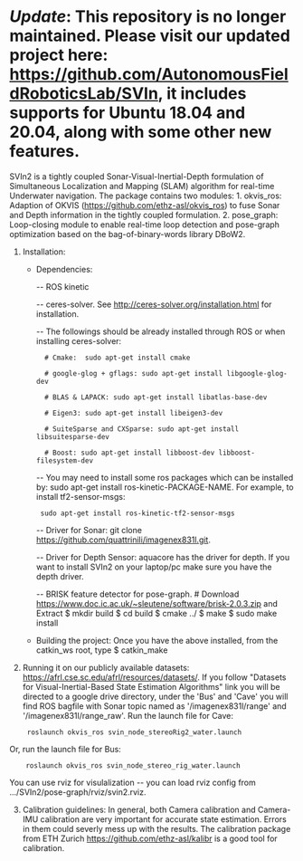 *Update*:
This repository is no longer maintained. Please visit our updated project here: https://github.com/AutonomousFieldRoboticsLab/SVIn, it includes supports for Ubuntu 18.04 and 20.04, along with some other new features. 
============================================================================================
SVIn2 is a tightly coupled Sonar-Visual-Inertial-Depth formulation of Simultaneous Localization and Mapping (SLAM) algorithm for real-time Underwater navigation. The package contains two modules:
	1. okvis_ros: Adaption of OKVIS (https://github.com/ethz-asl/okvis_ros) to fuse Sonar and Depth information in the tightly coupled formulation.
	2. pose_graph:  Loop-closing module to enable real-time loop detection and pose-graph optimization based on the bag-of-binary-words library DBoW2.

1. Installation:

    -  Dependencies:

        -- ROS kinetic
        
        -- ceres-solver. See http://ceres-solver.org/installation.html for installation.
        
        -- The followings should be already installed through ROS or when installing ceres-solver:
        
             # Cmake:  sudo apt-get install cmake
             
             # google-glog + gflags: sudo apt-get install libgoogle-glog-dev
             
             # BLAS & LAPACK: sudo apt-get install libatlas-base-dev
             
             # Eigen3: sudo apt-get install libeigen3-dev
             
             # SuiteSparse and CXSparse: sudo apt-get install  libsuitesparse-dev 
             
             # Boost: sudo apt-get install libboost-dev libboost-filesystem-dev

        -- You may need to install some ros packages which can be installed by: sudo apt-get install ros-kinetic-PACKAGE-NAME. For example, to install tf2-sensor-msgs: 
        
            sudo apt-get install ros-kinetic-tf2-sensor-msgs
        
        
        -- Driver for Sonar: git clone https://github.com/quattrinili/imagenex831l.git.
        
        -- Driver for Depth Sensor: aquacore has the driver for depth. If you want to install SVIn2 on your laptop/pc make sure you have the depth driver. 
        
        -- BRISK feature detector for pose-graph.
             # Download https://www.doc.ic.ac.uk/~sleutene/software/brisk-2.0.3.zip and Extract
            $ mkdir build
            $ cd build 
            $ cmake ../
            $ make 
            $ sudo make install  
            
            
    -  Building the project:
        Once you have the above installed, from the catkin_ws root, type
        $ catkin_make
        




2. Running it on our publicly available datasets: https://afrl.cse.sc.edu/afrl/resources/datasets/. If you follow "Datasets for Visual-Inertial-Based State Estimation Algorithms" link you will be directed to a google drive directory,  under the 'Bus' and 'Cave' you will find ROS bagfile with Sonar topic named as '/imagenex831l/range' and  '/imagenex831l/range_raw'. Run the launch file for Cave: 

        roslaunch okvis_ros svin_node_stereoRig2_water.launch
        
Or, run the launch file for Bus: 

        roslaunch okvis_ros svin_node_stereo_rig_water.launch

You can use rviz for visulalization -- you can load rviz config from .../SVIn2/pose-graph/rviz/svin2.rviz.       



3. Calibration guidelines:
    In general, both Camera calibration and Camera-IMU calibration are very important for accurate state estimation. Errors in them could severly mess up with the results. The calibration package from ETH Zurich https://github.com/ethz-asl/kalibr is a good tool for calibration.
